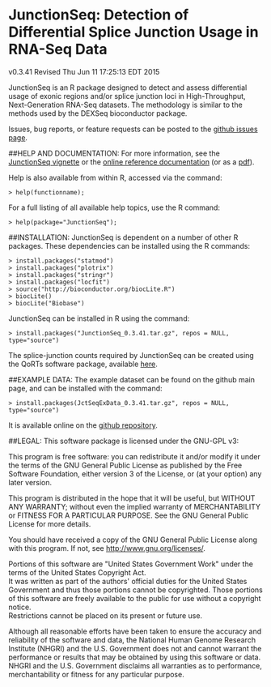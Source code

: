 # JunctionSeq: Detection of Differential Splice Junction Usage in RNA-Seq Data
v0.3.41
Revised Thu Jun 11 17:25:13 EDT 2015

JunctionSeq is an R package designed to detect and assess 
differential usage of exonic regions and/or splice junction loci in High-Throughput, 
Next-Generation RNA-Seq datasets. 
The methodology is similar to the methods used by the DEXSeq bioconductor package.

Issues, bug reports, or feature requests can be posted to the 
[github issues page](https://github.com/hartleys/JunctionSeq/issues).

##HELP AND DOCUMENTATION:
For more information, see the [JunctionSeq vignette](doc/JunctionSeq.pdf) or the 
[online reference documentation](Rhtml/index.html) (or as a [pdf](doc/JunctionSeq-reference.pdf)).

Help is also available from within R, accessed via the command:

    > help(functionname);

For a full listing of all available help topics, use the R 
command: 

    > help(package="JunctionSeq");

##INSTALLATION:
JunctionSeq is dependent on a number of other R packages. These 
dependencies can be installed using the R commands:

    > install.packages("statmod")
    > install.packages("plotrix")
    > install.packages("stringr")
    > install.packages("locfit")
    > source("http://bioconductor.org/biocLite.R")
    > biocLite()
    > biocLite("Biobase")

JunctionSeq can be installed in R using the command:

    > install.packages("JunctionSeq_0.3.41.tar.gz", repos = NULL, type="source")

The splice-junction counts required by JunctionSeq can be created 
using the QoRTs software package, available 
[here](http://hartleys.github.io/QoRTs/index.html).

##EXAMPLE DATA:
The example dataset can be found on the github main page, and can be
installed with the command:
    
    > install.packages(JctSeqExData_0.3.41.tar.gz", repos = NULL, type="source")

It is available online on the [github repository](https://github.com/hartleys/JunctionSeq/).

##LEGAL:
This software package is licensed under the GNU-GPL v3:

This program is free software: you can redistribute it and/or modify
it under the terms of the GNU General Public License as published by
the Free Software Foundation, either version 3 of the License, or
(at your option) any later version.

This program is distributed in the hope that it will be useful,
but WITHOUT ANY WARRANTY; without even the implied warranty of
MERCHANTABILITY or FITNESS FOR A PARTICULAR PURPOSE.  See the
GNU General Public License for more details.

You should have received a copy of the GNU General Public License
along with this program.  If not, see <http://www.gnu.org/licenses/>.

Portions of this software are "United States Government Work" 
under the terms of the United States Copyright Act.  
It was written as part of the authors' official duties for the 
United States Government and thus those portions cannot be 
copyrighted.  Those portions of this software are freely 
available to the public for use without a copyright notice.  
Restrictions cannot be placed on its present or future use.

Although all reasonable efforts have been taken to ensure the 
accuracy and reliability of the software and data, the National 
Human Genome Research Institute (NHGRI) and the U.S. Government 
does not and cannot warrant the performance or results that may 
be obtained by using this software or data.  NHGRI and the U.S. 
Government disclaims all warranties as to performance, 
merchantability or fitness for any particular purpose.
